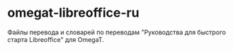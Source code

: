 # omegat-libreoffice-ru
Файлы перевода и словарей по переводам "Руководства для быстрого старта Libreoffice" для OmegaT.
